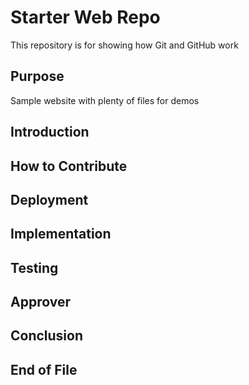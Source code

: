 # Starter Web Repo

This repository is for showing how Git and GitHub work

## Purpose

Sample website with plenty of files for demos
## Introduction
## How to Contribute
## Deployment
## Implementation
## Testing
## Approver
## Conclusion
## End of File